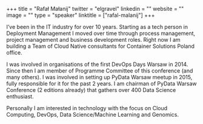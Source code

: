 +++
title = "Rafał Małanij"
twitter = "elgravel"
linkedin = ""
website = ""
image = ""
type = "speaker"
linktitle = ["rafal-malanij"]
+++

I’ve been in the IT industry for over 10 years. Starting as a tech person in Deployment Management I moved over time through process management, project management and business development roles. Right now I am building a Team of Cloud Native consultants for Container Solutions Poland office.

I was involved in organisations of the first DevOps Days Warsaw in 2014. Since then I am member of Programme Committee of this conference (and many others). I was involved in setting up PyData Warsaw meetup in 2015, fully responsible for it for the past 2 years. I am chairman of PyData Warsaw Conference (2 editions already) that gathers over 400 Data Science enthusiast.

Personally I am interested in technology with the focus on Cloud Computing, DevOps, Data Science/Machine Learning and Genomics.

